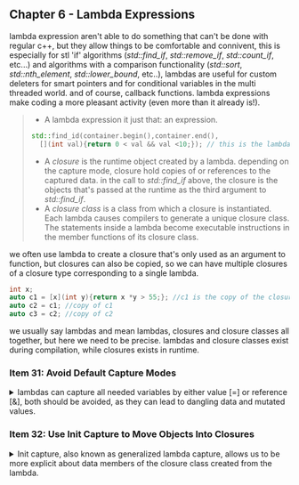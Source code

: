 ## Chapter 6 - Lambda Expressions

<summary>
</summary>

lambda expression aren't able to do something that can't be done with regular c++, but they allow things to be comfortable and connivent, this is especially for stl 'if' algorithms (_std::find_if_, _std::remove_if_, _std::count_if_, etc...) and algorithms with a comparison functionality (_std::sort_, _std::nth_element_, _std::lower_bound_, etc..), lambdas are useful for custom deleters for smart pointers and for conditional variables in the multi threaded world. and of course, callback functions. lambda expressions make coding a more pleasant activity (even more than it already is!).

> - A lambda expression it just that: an expression.
>
> ```cpp
> std::find_id(container.begin(),container.end(),
>   [](int val){return 0 < val && val <10;}); // this is the lambda
> ```
>
> - A _closure_ is the runtime object created by a lambda. depending on the capture mode, closure hold copies of or references to the captured data. in the call to _std::find_if_ above, the closure is the objects that's passed at the runtime as the third argument to _std::find_if_.
> - A _closure class_ is a class from which a closure is instantiated. Each lambda causes compilers to generate a unique closure class. The statements inside a lambda become executable instructions in the member functions of its closure class.

we often use lambda to create a closure that's only used as an argument to function, but closures can also be copied, so we can have multiple closures of a closure type corresponding to a single lambda.

```cpp
int x;
auto c1 = [x](int y){return x *y > 55;}; //c1 is the copy of the closure produced by the lambda.
auto c2 = c1; //copy of c1
auto c3 = c2; //copy of c2
```

we usually say lambdas and mean lambdas, closures and closure classes all together, but here we need to be precise. lambdas and closure classes exist during compilation, while closures exists in runtime.

### Item 31: Avoid Default Capture Modes

<details>
<summary>
lambdas can capture all needed variables by either value [=] or reference [&], both should be avoided, as they can lead to dangling data and mutated values.
</summary>

There are two default capture modes in c++11, by reference and by value. default capture by reference can lead to dangling reference, default capture by value makes lures us thinking we don't have the problem of dangling references, which still exists.

#### Default Capture by Reference

capturing by reference causes a closure to contain a reference to the local variable or parameters as it was in the scope where the lambda is defined. if the lambda exceeds the lifetime of that variable, we get a dangling reference. let's pretend we have a container of filters (a predicate that takes an int and returns a boolean value).
we start with a hard coded version, which checks if the number is divisible by 5. we then want to pass the value in runtime.

```cpp
using filterContainer = std::vector<std::function<bool(int)>>; //alias statement
filterContainer filters;

filterContainer.emplace_back([](int value){return value % 5 ==0;}); //adding a filter
int getDivisor(int a,int b);// function,
auto divisor = getDivisor(x,y);
filters.emplace_back([&](int value){return value % divisor ==0;}); //add a filter, capture by reference, implicit
filters.emplace_back([&divisor](int value){return value % (divisor+2) ==0;}); //add a filter, capture by reference, explicit
```

when we leave the current scope, the divisor variable will be destroyed, and we are stuck with a dangling reference, it doesn't matter if we use implicit or explicit capture (although, using explicit capture makes us consider what we capture, and might remind us to consider their lifetime).

this won't be a problem if the lambda is used immediately, and only in the current context (like when called as part of an algorithm), but code has tendency to move around. so it's always a cause for concern.

```cpp
template <typename C>
void workWithContainer (const C& container)
{
    auto calc1 = computeSomeValue1();
    auto calc2 = computeSomeValue2();
    auto divisor = computeDivisor(calc1,calc2);
    using ContElemT = typename C::value_type; //the type of element inside the container

    if (std::all_of(std::begin(container),std::end(container),[&](const ContElemT & value){return value % divisor ==0;}))
    {

    }
    else
    {

    }
}
```

in c++14 we can drop the type and use _auto_ instead of the awful value_type syntax

```cpp
    if (std::all_of(std::begin(container),std::end(container),[&](const auto& value){return value % divisor ==0;}))
    {

    }
    else
    {

    }
```

#### Default Capture by Value

one way to be safer is to capture by value, which works for direct values, but doesn't protect us from capturing pointers (by value), which point to something that can go out of scope before the closure does. this can happen even when the code looks safe, like the following example with the Widget class. just because we aren't writing pointers in modern c++, doesn't mean we don't use them all time.

```cpp
filters.emplace_back([=](int value){return value % divisor;}); //capture divisor by value, copy into the closure. fine.
class Widget{
    public:
    void addFilter() const;
    private:
    int divisor;
};
//cpp file
Widget::addFilter() const
{
    filters.emplace_back([=](int value){return value % divisor;});  // this is actually bad.
}
```

to understand the problem, we need to note that captures apply only to non-static local variables (including parameters) visible in the scope where the lambda is created.
which should mean that divisor should be captured. after all, it's not a local variable. all the following ways fail to compile:

```cpp
    filters.emplace_back([](int value){return value % divisor;});  // divisor not available
    filters.emplace_back([=divisor](int value){return value % divisor;});  // no local divisor to capture
```

so why does the above way compile?

```cpp
    filters.emplace_back([=](int value){return value % divisor;});  // this is actually bad.
```

the secret is that we aren't capturing the divisor, we capture the _this_ pointer that hides inside each member function. so what we actually access is the _this->divisor_, and when the _this_ pointer goes out of scope, we lose the divisor.

```cpp
void Widget::addFilter()const
{
    auto currentObjectPtr = this;
    filters.emplace_back([currentObjectPtr](int value){return value % currentObjectPtr->divisor;});
}
```

now it's much clearer, once the Widget goes out of scope, the ptr becomes dangling. this also happens with smart pointers. in this example, the _std::unique_ptr_ goes out of scope at the end of the function, but the pointer still points to somewhere, but that somewhere is already long gone from the meaning it had originally.

```cpp
void doSomeWork()
{
    auto p =std::make_unique<Widget>();
    pw->addFilter();
}
doSomeWork();
//use filters - oops! dangling!
```

we can solve this by making a local copy inside the scope and then copying from it.

```cpp
void Widget::addFilter()const
{
    auto divisorCopy = divisor;
    filters.emplace_back([divisorCopy](int value){return value % divisorCopy;}); //explicit capture by copy
    //filters.emplace_back([=](int value){return value % divisorCopy;}); default capture by copy, but we already said we should be careful, lets not make this mistake again
}
```

in c++14 we have a better way to do this, with generalized lambda captures

```cpp
void Widget::addFilter()const
{
    filters.emplace_back([divisorCopy = divisor](int value){return value % divisorCopy;}); // now it's clear, we copy the divisor into our lambda captures.
}
```

there is no default capture mode for generalized lambda capture, but even in c++14, we should avoid default capture modes.

even with capture by copy, we still aren't completely insulated from changes that can mutate data that is used inside our lambda. objects with _static storage duration_ can't be captured, but they can be used inside our lambdas. default capture by value makes us think we are safe, but we aren't.

```cpp
static auto divisor = computeDivisor(a,b);
filters.emplace_back([=](int value){return value & divisor == 0;});
//.. many lines later

++divisor;
```

even though we captured by default pass by copy, the divisor has a static storage duration, so we are actually accessing it directly, and eventually, some one changes it and our lambda behaves differently.

#### Things to Remember

> - Default by-reference capture can lead to dangling references.
> - Default by-value capture is susceptible to dangling pointers (especially _this_),
>   and it misleadingly suggests that lambdas are self-contained

</details>

### Item 32: Use Init Capture to Move Objects Into Closures

<details>
<summary>
Init capture, also known as generalized lambda capture, allows us to be more explicit about data members of the closure class created from the lambda.
</summary>

when we have the capture list, we might have an object that we need to capture directly (not by reference), but is costly to copy, such as the standard containers. c++11 doesn't have a solution for us, but c++14 provides direct support for moving int the capture list (rather than just copying).

the new capabilities of c++14 aren't just capturing by move, it's much more, and they are called **init capture**, with it, we can specify:

> 1. The name of a data member in closure class generated from the lambda.
> 2. An expression initializing that data member

and to clarify, the lambda generates a closure class, which like any class, can have data members, in regular captures, the data members have the same name as the variables they are initialized from, but now we can give them different names, and give them value based on some expression.

```cpp
class Widget {
    public:
    //...
    bool isValidated() const;
    bool isProcessed() const;
    bool isArchived() const;
    private:
    //...
};

auto pw = std::make_unique<Widget>();
// do something with pw,
auto func = [pw =std::move(pw)]{return pw->isValidated() && pw->isArchived()}; // pw is init captured to move construct pw inside func
```

the expression inside the square brackets is the init capture, we initialize the data member pw with the move constructor of pw. despite both having the same names, the exist in different scopes. the left hand side is in the scope of the closure class,the right hand side is in the scope where the lambda is defined.

if we don't need to do anything with pw before passing it to the lambda, we can create it directly inside the init capture list.

```cpp
auto func = [pw =std::make_unique<Widget>()]{return pw->isValidated() && pw->isArchived()}; // pw is created in the capture list.
```

#### Init Capture Behavior in c++11

even if the init capture isn't part of c++11, we can still get the same results if we are willing to write code by hand.

```cpp
class isValAndArch
{
    public:
    using DataType = std::unique_ptr<Widget>;
    explicit isValAndArch(DataType&& ptr) : pw(std::move(ptr)){}
    bool operator()()const
    {
        return pw->isValidated() && pw->isArchived();
    }
    private:
    DataType pw;
};

auto func = isValAndArch(std::make_unique<Widget>());
```

we can also

> 1. move the object to be capture into a function object produced by _std::bind_.
> 2. give the the lambda the reference to the "captured" object.

we want to create a vector with some values, and then move it into the a closure, in c++14:

```cpp
std::vector<double> data;
//.. add data
auto func = [data= std::move(data)]{/*do something */};
```

in c++11, we create a lambda that takes the data as the parameter (by reference), and from that lambda we create a 'wrap' function object with _std::bind_. this object has the data itself, which was passed to it by moving. when we call func(), we actually call the lambda with the vector stored inside the func object.

```cpp
std::vector<double> data;
//.. add data
auto func =std::bind([](const std::vector<double>&data){/*do something */}, std::move(data));
```

#### Mutable State

the _operator()_ of the the closure is const by default, so all the data members inside
the capture init are effectively const as well. we can use the mutable keyword to mark our lambda as capable of mutating it's data members.
the lifetime of the closure is now tied to bound object.

```cpp
CounterType cnt1{}; //assume this is a movable counter type
CounterType cnt2{}; //assume this is a movable counter type
auto func14 = [cnt = std::move(i1)] () mutable{return ++cnt;};
auto func11 = std::bind([](CounterType& cnt)mutable{return ++cnt;}, std::move(cnt2));
```

some fundamental points about _std::bind_ and closures

> - It’s not possible to move-construct an object into a C++11 closure, but it is possible to move-construct an object into a C++11 bind object.
> - Emulating move-capture in C++11 consists of move-constructing an object into
>   a bind object, then passing the move-constructed object to the lambda by reference.
> - Because the lifetime of the bind object is the same as that of the closure, it’s possible to treat objects in the bind object as if they were in the closure.

[Item 34]() suggests that _std::bind_ should be replaced by lambdas, but if we can only use c++11, the form above is a good enough emulation.

#### Things to Remember

> - Use C++14’s init capture to move objects into closures.
> - In C++11, emulate init capture via hand-written classes or _std::bind_.

</details>

